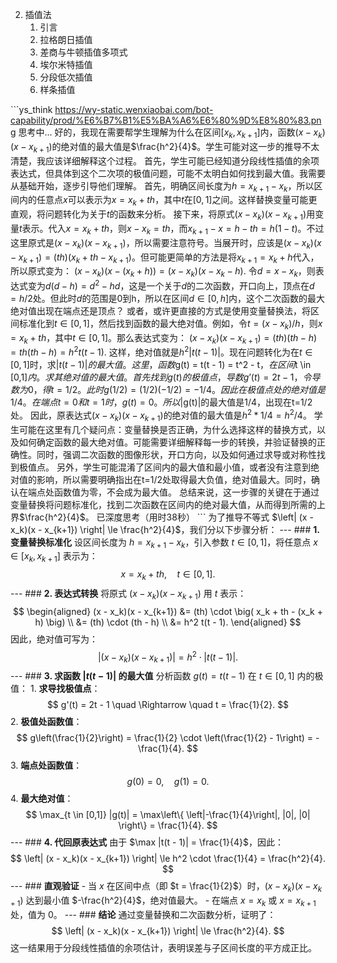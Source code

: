 2. 插值法
   1. 引言
   2. 拉格朗日插值
   3. 差商与牛顿插值多项式
   4. 埃尔米特插值
   5. 分段低次插值
   6. 样条插值





\```ys_think <icon>https://wy-static.wenxiaobai.com/bot-capability/prod/%E6%B7%B1%E5%BA%A6%E6%80%9D%E8%80%83.png</icon> <start>思考中...</start> 好的，我现在需要帮学生理解为什么在区间$[x_k, x_{k+1}]$内，函数$(x - x_k)(x - x_{k+1})$的绝对值的最大值是$\frac{h^2}{4}$。学生可能对这一步的推导不太清楚，我应该详细解释这个过程。 首先，学生可能已经知道分段线性插值的余项表达式，但具体到这个二次项的极值问题，可能不太明白如何找到最大值。我需要从基础开始，逐步引导他们理解。 首先，明确区间长度为$h = x_{k+1} - x_k$，所以区间内的任意点$x$可以表示为$x = x_k + th$，其中$t$在$[0, 1]$之间。这样替换变量可能更直观，将问题转化为关于$t$的函数来分析。 接下来，将原式$(x - x_k)(x - x_{k+1})$用变量$t$表示。代入$x = x_k + th$，则$x - x_k = th$，而$x_{k+1} - x = h - th = h(1 - t)$。不过这里原式是$(x - x_k)(x - x_{k+1})$，所以需要注意符号。当展开时，应该是$(x - x_k)(x - x_{k+1}) = (th)(x_k + th - x_{k+1})$。但可能更简单的方法是将$x_{k+1} = x_k + h$代入，所以原式变为： $(x - x_k)(x - (x_k + h)) = (x - x_k)(x - x_k - h)$. 令$d = x - x_k$，则表达式变为$d(d - h) = d^2 - h d$，这是一个关于$d$的二次函数，开口向上，顶点在$d = h/2$处。但此时$d$的范围是0到h，所以在区间$d \in [0, h]$内，这个二次函数的最大绝对值出现在端点还是顶点？ 或者，或许更直接的方式是使用变量替换法，将区间标准化到$t \in [0,1]$，然后找到函数的最大绝对值。例如，令$t = (x - x_k)/h$，则$x = x_k + th$，其中$t \in [0,1]$。那么表达式变为： $(x - x_k)(x - x_{k+1}) = (th)(th - h) = th(th - h) = h^2 t(t - 1)$. 这样，绝对值就是$h^2 |t(t - 1)|$。现在问题转化为在$t \in [0,1]$时，求$|t(t - 1)|的最大值。 这里，函数$g(t) = t(t - 1) = t^2 - t$，在区间$t \in [0,1]$内。求其绝对值的最大值。首先找到g(t)的极值点，导数g’(t)=2t -1，令导数为0，得t=1/2。此时g(1/2) = (1/2)(-1/2) = -1/4。因此在极值点处的绝对值是1/4。在端点t=0和t=1时，g(t)=0。所以$|g(t)|的最大值是1/4，出现在t=1/2处。 因此，原表达式$(x - x_k)(x - x_{k+1})$的绝对值的最大值是$h^2 * 1/4 = h^2 /4$。 学生可能在这里有几个疑问点：变量替换是否正确，为什么选择这样的替换方式，以及如何确定函数的最大绝对值。可能需要详细解释每一步的转换，并验证替换的正确性。同时，强调二次函数的图像形状，开口方向，以及如何通过求导或对称性找到极值点。 另外，学生可能混淆了区间内的最大值和最小值，或者没有注意到绝对值的影响，所以需要明确指出在t=1/2处取得最大负值，绝对值最大。同时，确认在端点处函数值为零，不会成为最大值。 总结来说，这一步骤的关键在于通过变量替换将问题标准化，找到二次函数在区间内的绝对最大值，从而得到所需的上界$\frac{h^2}{4}$。 <end>已深度思考（用时38秒）</end> ```  为了推导不等式 $\left| (x - x_k)(x - x_{k+1}) \right| \le \frac{h^2}{4}$，我们分以下步骤分析： --- ### **1. 变量替换标准化** 设区间长度为 $h = x_{k+1} - x_k$，引入参数 $t \in [0,1]$，将任意点 $x \in [x_k, x_{k+1}]$ 表示为： $$ x = x_k + t h, \quad t \in [0,1]. $$ --- ### **2. 表达式转换** 将原式 $(x - x_k)(x - x_{k+1})$ 用 $t$ 表示： $$ \begin{aligned} (x - x_k)(x - x_{k+1})  &= (th) \cdot \big( x_k + th - (x_k + h) \big) \\ &= (th) \cdot (th - h) \\ &= h^2 t(t - 1). \end{aligned} $$ 因此，绝对值可写为： $$ \left| (x - x_k)(x - x_{k+1}) \right| = h^2 \cdot |t(t - 1)|. $$ --- ### **3. 求函数 $|t(t - 1)|$ 的最大值** 分析函数 $g(t) = t(t - 1)$ 在 $t \in [0,1]$ 内的极值： 1. **求导找极值点**：   $$   g'(t) = 2t - 1 \quad \Rightarrow \quad t = \frac{1}{2}.   $$ 2. **极值处函数值**：   $$   g\left(\frac{1}{2}\right) = \frac{1}{2} \cdot \left(\frac{1}{2} - 1\right) = -\frac{1}{4}.   $$ 3. **端点处函数值**：   $$   g(0) = 0, \quad g(1) = 0.   $$ 4. **最大绝对值**：   $$   \max_{t \in [0,1]} |g(t)| = \max\left\{ \left|-\frac{1}{4}\right|, |0|, |0| \right\} = \frac{1}{4}.   $$ --- ### **4. 代回原表达式** 由于 $\max |t(t - 1)| = \frac{1}{4}$，因此： $$ \left| (x - x_k)(x - x_{k+1}) \right| \le h^2 \cdot \frac{1}{4} = \frac{h^2}{4}. $$ --- ### **直观验证** - 当 $x$ 在区间中点（即 $t = \frac{1}{2}$）时，$(x - x_k)(x - x_{k+1})$ 达到最小值 $-\frac{h^2}{4}$，绝对值最大。 - 在端点 $x = x_k$ 或 $x = x_{k+1}$ 处，值为 $0$。 --- ### **结论** 通过变量替换和二次函数分析，证明了： $$ \left| (x - x_k)(x - x_{k+1}) \right| \le \frac{h^2}{4}. $$ 这一结果用于分段线性插值的余项估计，表明误差与子区间长度的平方成正比。
